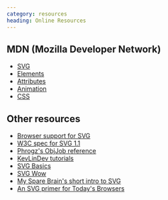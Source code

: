```yaml
--- 
category: resources
heading: Online Resources
---
```


MDN (Mozilla Developer Network)
-------------------------------

* [SVG](https://developer.mozilla.org/en-US/SVG)
* [Elements](https://developer.mozilla.org/en-US/SVG/Element)
* [Attributes](https://developer.mozilla.org/en-US/SVG/Attribute)
* [Animation](https://developer.mozilla.org/en-US/SVG/SVG_animation_with_SMIL)
* [CSS](https://developer.mozilla.org/en-US/CSS/CSS_Reference)


Other resources
---------------

* [Browser support for SVG](http://caniuse.com/#cats=SVG)
* [W3C spec for SVG 1.1](http://www.w3.org/TR/SVG11/)
* [Phrogz's ObjJob reference](http://objjob.phrogz.net/svg/hierarchy)
* [KevLinDev tutorials](http://kevlindev.com/tutorials/basics/index.htm)
* [SVG Basics](http://www.svgbasics.com)
* [SVG Wow](http://svg-wow.org)
* [My Spare Brain's short intro to SVG](http://www.mysparebrain.com/svgjs)
* [An SVG primer for Today's Browsers](http://www.w3.org/Graphics/SVG/IG/resources/svgprimer.html)
